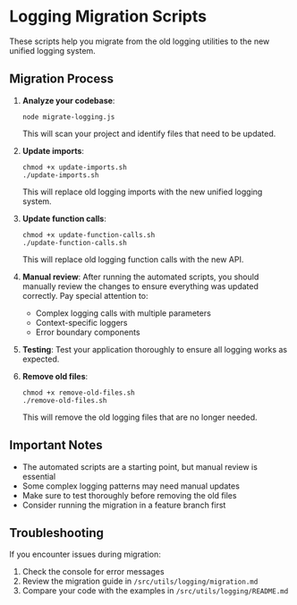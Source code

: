 # Logging Migration Scripts

These scripts help you migrate from the old logging utilities to the new unified logging system.

## Migration Process

1. **Analyze your codebase**:
   ```
   node migrate-logging.js
   ```
   This will scan your project and identify files that need to be updated.

2. **Update imports**:
   ```
   chmod +x update-imports.sh
   ./update-imports.sh
   ```
   This will replace old logging imports with the new unified logging system.

3. **Update function calls**:
   ```
   chmod +x update-function-calls.sh
   ./update-function-calls.sh
   ```
   This will replace old logging function calls with the new API.

4. **Manual review**:
   After running the automated scripts, you should manually review the changes to ensure everything was updated correctly. Pay special attention to:
   - Complex logging calls with multiple parameters
   - Context-specific loggers
   - Error boundary components

5. **Testing**:
   Test your application thoroughly to ensure all logging works as expected.

6. **Remove old files**:
   ```
   chmod +x remove-old-files.sh
   ./remove-old-files.sh
   ```
   This will remove the old logging files that are no longer needed.

## Important Notes

- The automated scripts are a starting point, but manual review is essential
- Some complex logging patterns may need manual updates
- Make sure to test thoroughly before removing the old files
- Consider running the migration in a feature branch first

## Troubleshooting

If you encounter issues during migration:

1. Check the console for error messages
2. Review the migration guide in `/src/utils/logging/migration.md`
3. Compare your code with the examples in `/src/utils/logging/README.md`
